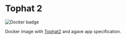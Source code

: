 # Tophat 2

![Docker badge](https://img.shields.io/badge/ImageInfo-_205.6_MB/9_Layers_-blue.svg?style=flat-square)

Docker image with <a href="http://ccb.jhu.edu/software/tophat/index.shtml">Tophat2</a> and agave app specification.
